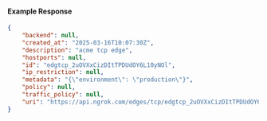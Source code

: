 <!-- Code generated for API Clients. DO NOT EDIT. -->

#### Example Response

```json
{
	"backend": null,
	"created_at": "2025-03-16T10:07:30Z",
	"description": "acme tcp edge",
	"hostports": null,
	"id": "edgtcp_2uOVXxCizDItTPDUdOY6L10yNOl",
	"ip_restriction": null,
	"metadata": "{\"environment\": \"production\"}",
	"policy": null,
	"traffic_policy": null,
	"uri": "https://api.ngrok.com/edges/tcp/edgtcp_2uOVXxCizDItTPDUdOY6L10yNOl"
}
```
